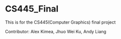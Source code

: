 # CS445_Final
This is for the CS445(Computer Graphics) final project

Contributor: Alex Kimea, Jhuo Wei Ku, Andy Liang
